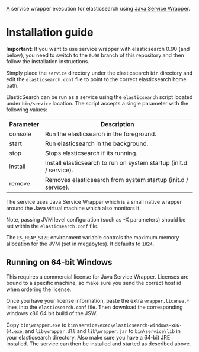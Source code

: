 A service wrapper execution for elasticsearch using [Java Service Wrapper](http://wrapper.tanukisoftware.org/).

Installation guide
==================

**Important**: If you want to use service wrapper with elasticsearch 0.90 (and below), you need to switch to the `0.90` branch of this repository and then follow the installation instructions.

Simply place the `service` directory under the elasticsearch `bin` directory and edit the `elasticsearch.conf` file to point to the correct elasticsearch home path.

ElasticSearch can be run as a service using the `elasticsearch` script located under `bin/service` location. The script accepts a single parameter with the following values:

<table>
	<tr>
		<th>Parameter</th>
		<th>Description</th>
	</tr>
	<tr>
		<td>console</td>
		<td>Run the elasticsearch in the foreground.</td>
	</tr>
	<tr>
		<td>start</td>
		<td>Run elasticsearch in the background.</td>
	</tr>
	<tr>
		<td>stop</td>
		<td>Stops elasticsearch if its running.</td>
	</tr>
	<tr>
		<td>install</td>
		<td>Install elasticsearch to run on system startup (init.d / service).</td>
	</tr>
	<tr>
		<td>remove</td>
		<td>Removes elasticsearch from system startup (init.d / service).</td>
	</tr>
</table>

The service uses Java Service Wrapper which is a small native wrapper around the Java virtual machine which also monitors it.

Note, passing JVM level configuration (such as -X parameters) should be set within the `elasticsearch.conf` file.

The `ES_HEAP_SIZE` environment variable controls the maximum memory allocation for the JVM (set in megabytes). It defaults to `1024`.

Running on 64-bit Windows
-------------------------

This requires a commercial license for Java Service Wrapper. Licenses are bound to a specific machine, so make sure you send the correct host id when ordering the license.

Once you have your license information, paste the extra `wrapper.license.*` lines into the `elasticsearch.conf` file. Then download the corresponding windows x86 64 bit build of the JSW.

Copy `bin\wrapper.exe` to `bin\service\exec\elasticsearch-windows-x86-64.exe`, and `lib\wrapper.dll` and `lib\wrapper.jar` to `bin\service\lib` in your elasticsearch directory. Also make sure you have a 64-bit JRE installed. The service can then be installed and started as described above.
